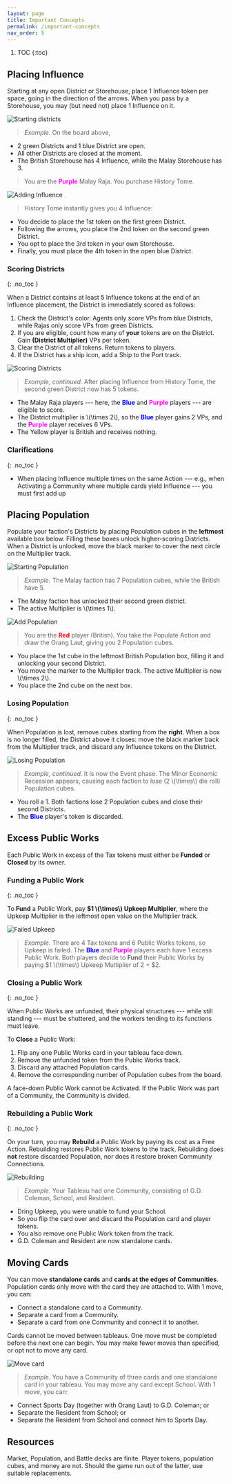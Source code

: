 ```yaml
---
layout: page
title: Important Concepts
permalink: /important-concepts
nav_order: 5
---
```

1. TOC
{:toc}

## Placing Influence

Starting at any open District or Storehouse, place 1 Influence token per space, going in the direction of the arrows. When you pass by a Storehouse, you may (but need not) place 1 Influence on it.

![Starting districts](/img/districts_1.jpg)

> *Example.* On the board above,
- 2 green Districts and 1 blue District are open.
- All other Districts are closed at the moment.
- The British Storehouse has 4 Influence, while the Malay Storehouse has 3.

> You are the <span style="color:magenta"><strong>Purple</strong></span> Malay Raja. You purchase History Tome.

![Adding Influence](/img/districts_2.jpg)
> History Tome instantly gives you 4 Influence:
- You decide to place the 1st token on the first green District.
- Following the arrows, you place the 2nd token on the second green District.
- You opt to place the 3rd token in your own Storehouse.
- Finally, you must place the 4th token in the open blue District.

### Scoring Districts
{: .no_toc }

When a District contains at least 5 Influence tokens at the end of an Influence placement, the District is immediately scored as follows:

1. Check the District's color. Agents only score VPs from blue Districts, while Rajas only score VPs from green Districts.
2. If you are eligible, count how many of **your** tokens are on the District. Gain **(District Multiplier)** VPs per token.
3. Clear the District of all tokens. Return tokens to players.
4. If the District has a ship icon, add a Ship to the Port track.

![Scoring Districts](/img/districts_3.jpg)

> *Example, continued.* After placing Influence from History Tome, the second green District now has 5 tokens.
- The Malay Raja players --- here, the <span style="color:blue"><strong>Blue</strong></span> and <span style="color:magenta"><strong>Purple</strong></span> players --- are eligible to score.
- The District multiplier is \\(\times 2\\), so the <span style="color:blue"><strong>Blue</strong></span> player gains 2 VPs, and the <span style="color:magenta"><strong>Purple</strong></span> player receives 6 VPs.
- The Yellow player is British and receives nothing.

### Clarifications
{: .no_toc }

- When placing Influence multiple times on the same Action --- e.g., when Activating a Community where multiple cards yield Influence --- you must first add up 

<!-- score and clear Districts **immediately** after each placement. -->

## Placing Population

Populate your faction's Districts by placing Population cubes in the **leftmost** available box below. Filling these boxes unlock higher-scoring Districts. When a District is unlocked, move the black marker to cover the next circle on the Multiplier track.

![Starting Population](/img/population_1.jpg)

> *Example.* The Malay faction has 7 Population cubes, while the British have 5.
- The Malay faction has unlocked their second green district.
- The active Multiplier is \\(\times 1\\).

![Add Population](/img/population_2.jpg)

> You are the <span style="color:red"><strong>Red</strong></span> player (British). You take the Populate Action and draw the Orang Laut, giving you 2 Population cubes.
- You place the 1st cube in the leftmost British Population box, filling it and unlocking your second District.
- You move the marker to the Multiplier track. The active Multiplier is now \\(\times 2\\).
- You place the 2nd cube on the next box.

### Losing Population
{: .no_toc }

When Population is lost, remove cubes starting from the **right**. When a box is no longer filled, the District above it closes: move the black marker back from the Multiplier track, and discard any Influence tokens on the District.

![Losing Population](/img/population_3.jpg)

> *Example, continued.* It is now the Event phase. The Minor Economic Recession appears, causing each faction to lose (2 \\(\times\\) die roll) Population cubes.
- You roll a 1. Both factions lose 2 Population cubes and close their second Districts.
- The <span style="color:blue"><strong>Blue</strong></span> player's token is discarded.

## Excess Public Works
Each Public Work in excess of the Tax tokens must either be **Funded** or **Closed** by its owner.

### Funding a Public Work
{: .no_toc }

To **Fund** a Public Work, pay **$1 \\(\times\\) Upkeep Multiplier**, where the Upkeep Multiplier is the leftmost open value on the Multiplier track.

![Failed Upkeep](/img/upkeep_failed.jpg)

> *Example.* There are 4 Tax tokens and 6 Public Works tokens, so Upkeep is failed. The <span style="color:blue"><strong>Blue</strong></span> and <span style="color:magenta"><strong>Purple</strong></span> players each have 1 excess Public Work.  Both players decide to **Fund** their Public Works by paying $1 \\(\times\\) Upkeep Multiplier of 2 = $2.

### Closing a Public Work
{: .no_toc }

When Public Works are unfunded, their physical structures --- while still standing --- must be shuttered, and the workers tending to its functions must leave.

To **Close** a Public Work:
1. Flip any one Public Works card in your tableau face down.
2. Remove the unfunded token from the Public Works track.
3. Discard any attached Population cards.
4. Remove the corresponding number of Population cubes from the board.

A face-down Public Work cannot be Activated. If the Public Work was part of a Community, the Community is divided.

### Rebuilding a Public Work
{: .no_toc }

On your turn, you may **Rebuild** a Public Work by paying its cost as a Free Action. Rebuilding restores Public Work tokens to the track. Rebuilding does **not** restore discarded Population, nor does it restore broken Community Connections.

![Rebuilding](/img/flipping_cards.jpg)

> *Example.* Your Tableau had one Community, consisting of G.D. Coleman, School, and Resident.
- Dring Upkeep, you were unable to fund your School.
- So you flip the card over and discard the Population card and player tokens.
- You also remove one Public Work token from the track.
- G.D. Coleman and Resident are now standalone cards.

<!-- UPDATE IMAGES!! -->

## Moving Cards

You can move **standalone cards** and **cards at the edges of Communities**. Population cards only move with the card they are attached to. With 1 move, you can:
- Connect a standalone card to a Community.
- Separate a card from a Community.
- Separate a card from one Community and connect it to another.

Cards cannot be moved between tableaus. One move must be completed before the next one can begin. You may make fewer moves than specified, or opt not to move any card.

![Move card](/img/move_1.jpg)

> *Example.* You have a Community of three cards and one standalone card in your tableau. You may move any card except School. With 1 move, you can:
- Connect Sports Day (together with Orang Laut) to G.D. Coleman; or
- Separate the Resident from School; or
- Separate the Resident from School and connect him to Sports Day.

## Resources
Market, Population, and Battle decks are finite. Player tokens, population cubes, and money are not. Should the game run out of the latter, use suitable replacements.
